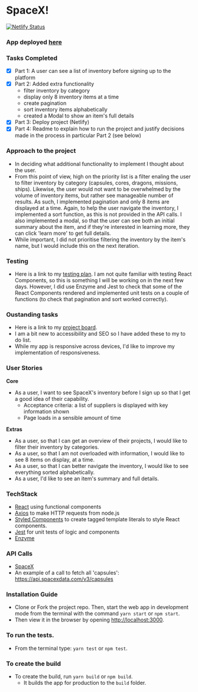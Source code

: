 # SpaceX!

[![Netlify Status](https://api.netlify.com/api/v1/badges/e5b3e1ef-d30d-4554-850f-92bf59dbaabe/deploy-status)](https://app.netlify.com/sites/relaxed-kepler-537814/deploys)

### App deployed [here](relaxed-kepler-537814.netlify.app)

### Tasks Completed
- [x] Part 1: A user can see a list of inventory before signing up to the platform
- [x] Part 2: Added extra functionality
  - filter inventory by category
  - display only 8 inventory items at a time
  - create pagination
  - sort inventory items alphabetically
  - created a Modal to show an item's full details
- [x] Part 3: Deploy project (Netlify)
- [x] Part 4: Readme to explain how to run the project and justify decisions made in the process in particular Part 2 (see below)

### Approach to the project
- In deciding what additional functionality to implement I thought about the user. 
- From this point of view, high on the priority list is a filter enaling the user to filter inventory by category (capsules, cores, dragons, missions, ships). Likewise, the user would not want to be overwhelmed by the volume of inventory items, but rather see  manageable number of results. As such, I implemented pagination and only 8 items are displayed at a time. Again, to help the user navigate the inventory, I implemented a sort function, as this is not provided in the API calls. I also implemented a modal, so that the user can see both an initial summary about the item, and if they're interested in learning more, they can click 'learn more' to get full details. 
- While important, I did not prioritise filtering the inventory by the item's name, but I would include this on the next iteration. 

### Testing
- Here is a link to my [testing plan](https://github.com/Tracht/spacex-hooks/wiki/Testing). I am not quite familiar with testing React Components, so this is something I will be working on in the next few days. However, I did use Enzyme and Jest to check that some of the React Components rendered and implemented unit tests on a couple of functions (to check that pagination and sort worked correctly). 

### Oustanding tasks
- Here is a link to my [project board](https://github.com/Tracht/spacex-hooks/projects/1).
- I am a bit new to accessibility and SEO so I have added these to my to do list.
- While my app is responsive across devices, I'd like to improve my implementation of responsiveness. 

### User Stories
**Core**
* As a user, I want to see SpaceX's inventory before I sign up so that I get a good idea of their capability. 
  - Acceptance criteria: a list of suppliers is displayed with key information shown
  - Page loads in a sensible amount of time

**Extras** 
* As a user, so that I can get an overview of their projects, I would like to filter their inventory by categories.
* As a user, so that I am not overloaded with information, I would like to see 8 items on display, at a time. 
* As a user, so that I can better navigate the inventory, I would like to see everything sorted alphabetically. 
* As a user, I'd like to see an item's summary and full details. 

### TechStack 
- [React](https://github.com/facebook/create-react-app) using functional components
- [Axios](https://github.com/axios/axios) to make HTTP requests from node.js
- [Styled Components](https://styled-components.com) to create tagged template literals to style React components.
- [Jest](https://jestjs.io) for unit tests of logic and components
- [Enzyme](https://enzymejs.github.io/enzyme/)

### API Calls
- [SpaceX](https://docs.spacexdata.com)
- An example of a call to fetch all 'capsules': https://api.spacexdata.com/v3/capsules

### Installation Guide 
- Clone or Fork the project repo. Then, start the web app in development mode from the terminal with the command `yarn start` or `npm start`. 
- Then view it in the browser by opening [http://localhost:3000](http://localhost:3000).
  
### To run the tests.
- From the terminal type: `yarn test` or `npm test`.

### To create the build
- To create the build, run `yarn build` or `npm build`. 
  - It builds the app for production to the `build` folder. 
